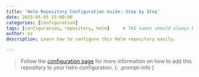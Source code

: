 ```yaml
---
title: 'Helm Repository Configuration Guide: Step by Step'
date: 2025-05-05 15:00:00
categories: [Configuration]
tags: [configuration, repository, helm]     # TAG names should always be lowercase
author: ez
description: Learn how to configure this Helm repository easily.

---
```


> Follow the [configuration page](/configuration/) for more information on how to add this repository to your helm configuration.
{: .prompt-info }